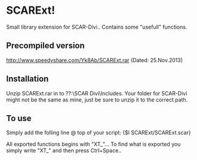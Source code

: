 SCARExt!
========
Small library extension for SCAR-Divi.. Contains some "usefull" functions.


Precompiled version
--------
http://www.speedyshare.com/Yk8Ab/SCARExt.rar (Dated: 25.Nov.2013) 


Installation 
--------
Unzip SCARExt.rar in to ??:\SCAR Divi\Includes. 
Your folder for SCAR-Divi might not be the same as mine, just be sure to unzip it to the correct path.


To use
--------
Simply add the folling line @ top of your script:
{$I SCARExt/SCARExt.scar}

All exported functions begins with "XT_"... To find what is exported you simply write "XT_" and then press Ctrl+Space..
